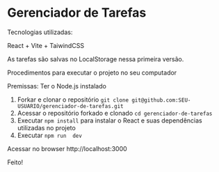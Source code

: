 # Gerenciador de Tarefas

Tecnologias utilizadas:

React + Vite + TaiwindCSS

As tarefas são salvas no LocalStorage nessa primeira versão.

Procedimentos para executar o projeto no seu computador

Premissas: Ter o Node.js instalado

1. Forkar e clonar o repositório
   `git clone git@github.com:SEU-USUARIO/gerenciador-de-tarefas.git`
2. Acessar o repositório forkado e clonado
   `cd gerenciador-de-tarefas`
3. Executar `npm install` para instalar o React e suas dependências utilizadas no projeto
4. Executar `npm run  dev`

Acessar no browser http://localhost:3000 

Feito!

